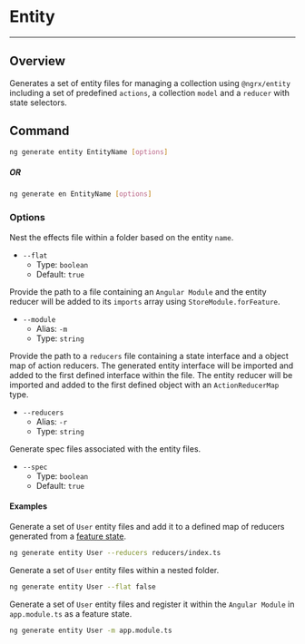 # Entity

---

## Overview

Generates a set of entity files for managing a collection using `@ngrx/entity`
including a set of predefined `actions`, a collection `model` and a `reducer`
with state selectors.

## Command

```sh
ng generate entity EntityName [options]
```

##### OR

```sh
ng generate en EntityName [options]
```

### Options

Nest the effects file within a folder based on the entity `name`.

* `--flat`
  * Type: `boolean`
  * Default: `true`

Provide the path to a file containing an `Angular Module` and the entity reducer
will be added to its `imports` array using `StoreModule.forFeature`.

* `--module`
  * Alias: `-m`
  * Type: `string`

Provide the path to a `reducers` file containing a state interface and a object
map of action reducers. The generated entity interface will be imported and
added to the first defined interface within the file. The entity reducer will be
imported and added to the first defined object with an `ActionReducerMap` type.

* `--reducers`
  * Alias: `-r`
  * Type: `string`

Generate spec files associated with the entity files.

* `--spec`
  * Type: `boolean`
  * Default: `true`

#### Examples

Generate a set of `User` entity files and add it to a defined map of reducers
generated from a [feature state](./store.md#examples).

```sh
ng generate entity User --reducers reducers/index.ts
```

Generate a set of `User` entity files within a nested folder.

```sh
ng generate entity User --flat false
```

Generate a set of `User` entity files and register it within the `Angular
Module` in `app.module.ts` as a feature state.

```sh
ng generate entity User -m app.module.ts
```
